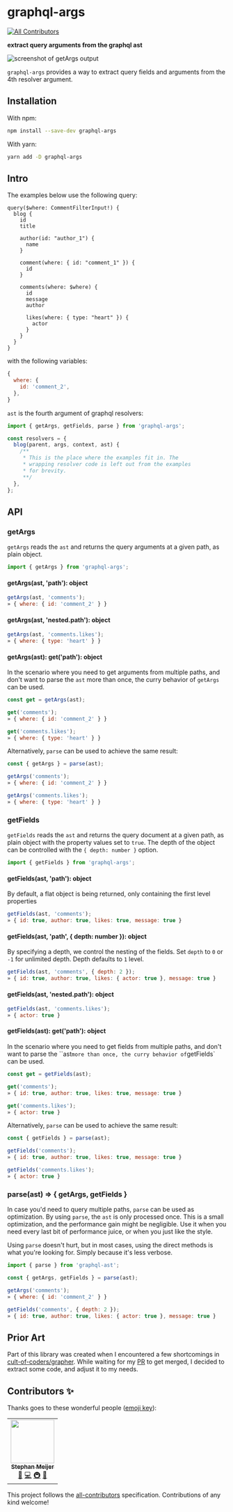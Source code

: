 # graphql-args

<!-- ALL-CONTRIBUTORS-BADGE:START - Do not remove or modify this section -->

[![All Contributors](https://img.shields.io/badge/all_contributors-1-orange.svg?style=flat-square)](#contributors-)

<!-- ALL-CONTRIBUTORS-BADGE:END -->

**extract query arguments from the graphql ast**

![screenshot of getArgs output](./docs/preview.png)

`graphql-args` provides a way to extract query fields and arguments from the 4th resolver argument.

## Installation

With npm:

```sh
npm install --save-dev graphql-args
```

With yarn:

```sh
yarn add -D graphql-args
```

## Intro

The examples below use the following query:

```gql
query($where: CommentFilterInput!) {
  blog {
    id
    title

    author(id: "author_1") {
      name
    }

    comment(where: { id: "comment_1" }) {
      id
    }

    comments(where: $where) {
      id
      message
      author

      likes(where: { type: "heart" }) {
        actor
      }
    }
  }
}
```

with the following variables:

```js
{
  where: {
    id: 'comment_2',
  },
}
```

`ast` is the fourth argument of graphql resolvers:

```js
import { getArgs, getFields, parse } from 'graphql-args';

const resolvers = {
  blog(parent, args, context, ast) {
    /**
     * This is the place where the examples fit in. The
     * wrapping resolver code is left out from the examples
     * for brevity.
     **/
  },
};
```

## API

### getArgs

`getArgs` reads the `ast` and returns the query arguments at a given path, as plain object.

```js
import { getArgs } from 'graphql-args';
```

#### getArgs(ast, 'path'): object

```js
getArgs(ast, 'comments');
» { where: { id: 'comment_2' } }
```

#### getArgs(ast, 'nested.path'): object

```js
getArgs(ast, 'comments.likes');
» { where: { type: 'heart' } }
```

#### getArgs(ast): get('path'): object

In the scenario where you need to get arguments from multiple paths, and don't want to parse the `ast` more than once, the curry behavior of `getArgs` can be used.

```js
const get = getArgs(ast);

get('comments');
» { where: { id: 'comment_2' } }

get('comments.likes');
» { where: { type: 'heart' } }
```

Alternatively, `parse` can be used to achieve the same result:

```js
const { getArgs } = parse(ast);

getArgs('comments');
» { where: { id: 'comment_2' } }

getArgs('comments.likes');
» { where: { type: 'heart' } }
```

### getFields

`getFields` reads the `ast` and returns the query document at a given path, as plain object with the property values set to `true`. The depth of the object can be controlled with the `{ depth: number }` option.

```js
import { getFields } from 'graphql-args';
```

#### getFields(ast, 'path'): object

By default, a flat object is being returned, only containing the first level properties

```js
getFields(ast, 'comments');
» { id: true, author: true, likes: true, message: true }
```

#### getFields(ast, 'path', { depth: number }): object

By specifying a depth, we control the nesting of the fields. Set `depth` to `0` or `-1` for unlimited depth. Depth defaults to `1` level.

```js
getFields(ast, 'comments', { depth: 2 });
» { id: true, author: true, likes: { actor: true }, message: true }
```

#### getFields(ast, 'nested.path'): object

```js
getFields(ast, 'comments.likes');
» { actor: true }
```

#### getFields(ast): get('path'): object

In the scenario where you need to get fields from multiple paths, and don't want to parse the ``ast` more than once, the curry behavior of `getFields` can be used.

```js
const get = getFields(ast);

get('comments');
» { id: true, author: true, likes: true, message: true }

get('comments.likes');
» { actor: true }
```

Alternatively, `parse` can be used to achieve the same result:

```js
const { getFields } = parse(ast);

getFields('comments');
» { id: true, author: true, likes: true, message: true }

getFields('comments.likes');
» { actor: true }
```

### parse(ast) => { getArgs, getFields }

In case you'd need to query multiple paths, `parse` can be used as optimization. By using `parse`, the `ast` is only processed once. This is a small optimization, and the performance gain might be negligible. Use it when you need every last bit of performance juice, or when you just like the style.

Using `parse` doesn't hurt, but in most cases, using the direct methods is what you're looking for. Simply because it's less verbose.

```js
import { parse } from 'graphql-ast';

const { getArgs, getFields } = parse(ast);

getArgs('comments');
» { where: { id: 'comment_2' } }

getFields('comments', { depth: 2 });
» { id: true, author: true, likes: { actor: true }, message: true }
```

## Prior Art

Part of this library was created when I encountered a few shortcomings in [cult-of-coders/grapher](https://github.com/cult-of-coders/grapher). While waiting for my [PR](https://github.com/cult-of-coders/grapher/pull/435) to get merged, I decided to extract some code, and adjust it to my needs.

## Contributors ✨

Thanks goes to these wonderful people ([emoji key](https://allcontributors.org/docs/en/emoji-key)):

<!-- ALL-CONTRIBUTORS-LIST:START - Do not remove or modify this section -->
<!-- prettier-ignore-start -->
<!-- markdownlint-disable -->
<table>
  <tr>
      <td align="center"><a href="https://github.com/smeijer"><img src="https://avatars1.githubusercontent.com/u/1196524?v=4" width="100px;" alt=""/><br /><sub><b>Stephan Meijer</b></sub></a><br /><a href="#ideas-smeijer" title="Ideas, Planning, & Feedback">🤔</a> <a href="https://github.com/smeijer/graphql-args/commits?author=smeijer" title="Code">💻</a> <a href="#infra-smeijer" title="Infrastructure (Hosting, Build-Tools, etc)">🚇</a> <a href="#maintenance-smeijer" title="Maintenance">🚧</a></td>
    </tr>
</table>

<!-- markdownlint-enable -->
<!-- prettier-ignore-end -->

<!-- ALL-CONTRIBUTORS-LIST:END -->

This project follows the [all-contributors](https://github.com/all-contributors/all-contributors) specification. Contributions of any kind welcome!
